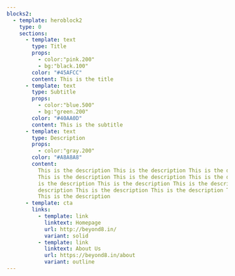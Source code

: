 ```yaml
---
blocks2:
  - template: heroblock2
    type: 0
    sections:
      - template: text
        type: Title
        props:
          - color:"pink.200"
          - bg:"black.100"
        color: "#45AFCC"
        content: This is the title
      - template: text
        type: Subtitle
        props:
          - color:"blue.500"
          - bg:"green.200"
        color: "#40AA0D"
        content: This is the subtitle
      - template: text
        type: Description
        props:
          - color:"gray.200"
        color: "#A8A8A8"
        content:
          This is the description This is the description This is the description
          This is the description This is the description This is the description This
          is the description This is the description This is the description This is the
          description This is the description This is the description This is the description
          This is the description
      - template: cta
        links:
          - template: link
            linktext: Homepage
            url: http://beyond8.in/
            variant: solid
          - template: link
            linktext: About Us
            url: https://beyond8.in/about
            variant: outline
---
```

